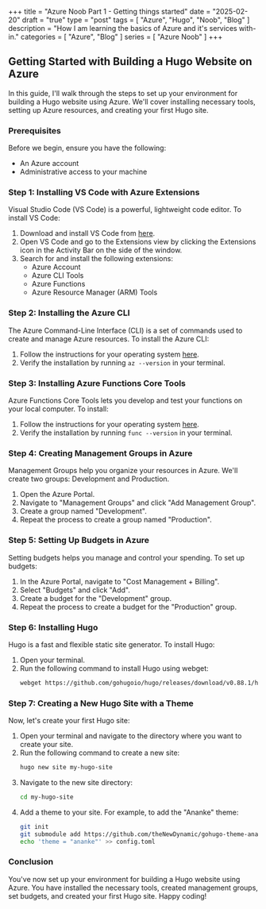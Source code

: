 +++
title = "Azure Noob Part 1 - Getting things started"
date = "2025-02-20"
draft = "true"
type = "post"
tags = [ "Azure", "Hugo", "Noob", "Blog" ]
description = "How I am learning the basics of Azure and it's services with-in."
categories = [ "Azure", "Blog" ]
series = [ "Azure Noob" ]
+++
## Getting Started with Building a Hugo Website on Azure

In this guide, I'll walk through the steps to set up your environment for building a Hugo website using Azure. We'll cover installing necessary tools, setting up Azure resources, and creating your first Hugo site.

### Prerequisites

Before we begin, ensure you have the following:
- An Azure account
- Administrative access to your machine

### Step 1: Installing VS Code with Azure Extensions

Visual Studio Code (VS Code) is a powerful, lightweight code editor. To install VS Code:

1. Download and install VS Code from [here](https://code.visualstudio.com/).
2. Open VS Code and go to the Extensions view by clicking the Extensions icon in the Activity Bar on the side of the window.
3. Search for and install the following extensions:
    - Azure Account
    - Azure CLI Tools
    - Azure Functions
    - Azure Resource Manager (ARM) Tools

### Step 2: Installing the Azure CLI

The Azure Command-Line Interface (CLI) is a set of commands used to create and manage Azure resources. To install the Azure CLI:

1. Follow the instructions for your operating system [here](https://docs.microsoft.com/en-us/cli/azure/install-azure-cli).
2. Verify the installation by running `az --version` in your terminal.

### Step 3: Installing Azure Functions Core Tools

Azure Functions Core Tools lets you develop and test your functions on your local computer. To install:

1. Follow the instructions for your operating system [here](https://docs.microsoft.com/en-us/azure/azure-functions/functions-run-local).
2. Verify the installation by running `func --version` in your terminal.

### Step 4: Creating Management Groups in Azure

Management Groups help you organize your resources in Azure. We'll create two groups: Development and Production.

1. Open the Azure Portal.
2. Navigate to "Management Groups" and click "Add Management Group".
3. Create a group named "Development".
4. Repeat the process to create a group named "Production".

### Step 5: Setting Up Budgets in Azure

Setting budgets helps you manage and control your spending. To set up budgets:

1. In the Azure Portal, navigate to "Cost Management + Billing".
2. Select "Budgets" and click "Add".
3. Create a budget for the "Development" group.
4. Repeat the process to create a budget for the "Production" group.

### Step 6: Installing Hugo

Hugo is a fast and flexible static site generator. To install Hugo:

1. Open your terminal.
2. Run the following command to install Hugo using webget:
    ```sh
    webget https://github.com/gohugoio/hugo/releases/download/v0.88.1/hugo_extended_0.88.1_Windows-64bit.zip
    ```

### Step 7: Creating a New Hugo Site with a Theme

Now, let's create your first Hugo site:

1. Open your terminal and navigate to the directory where you want to create your site.
2. Run the following command to create a new site:
    ```sh
    hugo new site my-hugo-site
    ```
3. Navigate to the new site directory:
    ```sh
    cd my-hugo-site
    ```
4. Add a theme to your site. For example, to add the "Ananke" theme:
    ```sh
    git init
    git submodule add https://github.com/theNewDynamic/gohugo-theme-ananke.git themes/ananke
    echo 'theme = "ananke"' >> config.toml
    ```

### Conclusion

You've now set up your environment for building a Hugo website using Azure. You have installed the necessary tools, created management groups, set budgets, and created your first Hugo site. Happy coding!